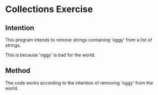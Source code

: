 # Collections Exercise

## Intention

This program intends to remove strings containing 'oggy' from a list of strings.

This is because 'oggy' is bad for the world.

## Method

The code works according to the intention of removing 'oggy' from the world.
